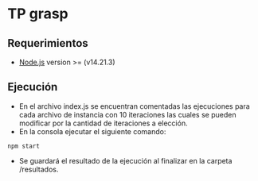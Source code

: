# TP grasp
## Requerimientos
  - [Node.js](https://nodejs.org/es/) version >= (v14.21.3)
## Ejecución
  - En el archivo index.js se encuentran comentadas las ejecuciones para cada archivo de instancia con 10 iteraciones las cuales se pueden modificar por la cantidad de iteraciones a elección. 
  - En la consola ejecutar el siguiente comando: 
  <pre><code>npm start</pre></code>
  - Se guardará el resultado de la ejecución al finalizar en la carpeta /resultados. 
